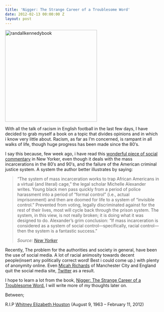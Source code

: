 ```yaml
---
title: 'Nigger: The Strange Career of a Troublesome Word'
date: 2012-02-13 00:00:00 Z
layout: post
---
```


[<img title="Hosted by imgur.com" height="300" src="http://i.imgur.com/X3Efz.jpg" float="left" alt="randallkennedybook" />][1]

With all the talk of racism in English football in the last few days, I have decided to grab myself a book on a topic that divides opinions and in which i know very little about. Racism, as far as I&#8217;m concerned, is rampant in all walks of life, though huge progress has been made since the 80&#8242;s. 

I say this because, few week ago, i have read this [wonderful piece of social commentary][2] in New Yorker, even though it deals with the mass incarcerations in the 80&#8242;s and 90&#8242;s, and the failure of the American criminal justice system. A system the author better illustrates by saying:

> “The system of mass incarceration works to trap African Americans in a virtual (and literal) cage,” the legal scholar Michelle Alexander writes. Young black men pass quickly from a period of police harassment into a period of “formal control” (i.e., actual imprisonment) and then are doomed for life to a system of “invisible control.” Prevented from voting, legally discriminated against for the rest of their lives, most will cycle back through the prison system. The system, in this view, is not really broken; it is doing what it was designed to do. Alexander’s grim conclusion: “If mass incarceration is considered as a system of social control—specifically, racial control—then the system is a fantastic success.”
> 
> <cite> Source: <a href="http://www.newyorker.com/arts/critics/atlarge/2012/01/30/120130crat_atlarge_gopnik#ixzz1mDp3k4Gp ">New Yorker</a> </cite> 

Recently, The problem for the authorities and society in general, have been the use of social media. A lot of racial animosity towards decent people(insert any politically correct word! Best i could come up.) with plenty of anonymity online. Even [Micah Richards][3] of Manchester City and England quit the social media site, [Twitter][4] as a result. 

I hope to learn a lot from the book, [Nigger: The Strange Career of a Troublesome Word.][5] I will write more of my thoughts later on.

Between;

R.I.P [Whitney Elizabeth Houston][6] (August 9, 1963 – February 11, 2012)

 [1]: http://imgur.com/X3Efz
 [2]: http://www.newyorker.com/arts/critics/atlarge/2012/01/30/120130crat_atlarge_gopnik?currentPage=all
 [3]: http://en.wikipedia.org/wiki/Micah_Richards
 [4]: http://twitter.com
 [5]: http://www.amazon.com/Nigger-Strange-Career-Troublesome-Word/dp/0375713719/
 [6]: http://en.wikipedia.org/wiki/Whitney_houston
